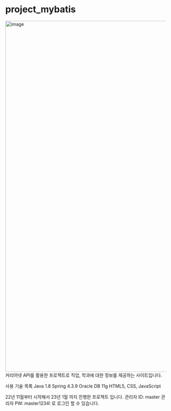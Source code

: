 # project_mybatis
<img width="1100" alt="image" src="https://user-images.githubusercontent.com/110177810/229432678-8ffa1a3a-94c2-441e-b879-31a24520b863.png">
커리어넷 API를 활용한 프로젝트로 직업, 학과에 대한 정보를 제공하는 사이트입니다.

사용 기술 목록
Java 1.8
Spring 4.3.9
Oracle DB 11g
HTML5, CSS, JavaScript

22년 11월부터 시작해서 23년 1월 까지 진행한 프로젝트 입니다.
관리자 ID: master 관리자 PW: master1234! 로 로그인 할 수 있습니다.

